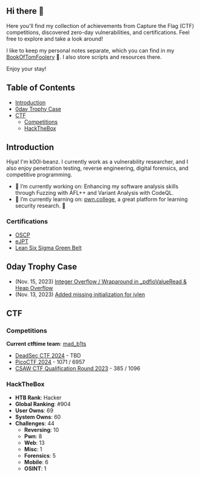 ## Hi there 👋

Here you'll find my collection of achievements from Capture the Flag (CTF) competitions, discovered zero-day vulnerabilities, and certifications. Feel free to explore and take a look around!

I like to keep my personal notes separate, which you can find in my [BookOfTomFoolery](https://github.com/k00l-beanz/BookOfTomFoolery) 📓. I also store scripts and resources there.

Enjoy your stay!

## Table of Contents

- [Introduction](#introduction)
- [0day Trophy Case](#0day-trophy-case)
- [CTF](#ctf)
    - [Competitions](#competitions)
    - [HackTheBox](#hackthebox)


## Introduction

Hiya! I'm k00l-beanz. I currently work as a vulnerability researcher, and I also enjoy penetration testing, reverse engineering, digital forensics, and competitive programming.

- 🔭 I’m currently working on: Enhancing my software analysis skills through Fuzzing with AFL++ and Variant Analysis with CodeQL.
- 🌱 I’m currently learning on: [pwn.college](https://pwn.college/), a great platform for learning security research. 🐐

### Certifications

- [OSCP](https://www.credential.net/761349db-33ba-46a1-a308-b60dba5dae5a#gs.com4px)
- [eJPT](https://certs.ine.com/4f437ccd-9df1-40fc-bf0a-9909b2260aa8#gs.cq9mqd)
- [Lean Six Sigma Green Belt](https://pdf.credential.net/i3lpo3iv.pdf)

## 0day Trophy Case

- (Nov. 15, 2023) [Integer Overflow / Wraparound in _pdfioValueRead & Heap Overflow](https://github.com/michaelrsweet/pdfio/issues/52)
- (Nov. 13, 2023) [Added missing initialization for ivlen](https://github.com/michaelrsweet/pdfio/pull/51)

## CTF

### Competitions

**Current ctftime team**: [mad_b1ts](https://ctftime.org/team/237978)

- [DeadSec CTF 2024](https://ctftime.org/event/2353) - TBD
- [PicoCTF 2024](https://play.picoctf.org/participants/78935) - 1071 / 6957
- [CSAW CTF Qualification Round 2023](https://ctftime.org/event/2087) - 385 / 1096

### HackTheBox

- **HTB Rank**: Hacker
- **Global Ranking**: #904
- **User Owns**: 69
- **System Owns**: 60
- **Challenges**: 44
    - **Reversing**: 10
    - **Pwn**: 8
    - **Web**: 13
    - **Misc**: 1
    - **Forensics**: 5
    - **Mobile**: 6
    - **OSINT**: 1
